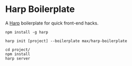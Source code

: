 # Harp Boilerplate

A [Harp](http://harpjs.com) boilerplate for quick front-end hacks.

```
npm install -g harp

harp init [project] --boilerplate max/harp-boilerplate

cd project/
npm install
harp server
```

